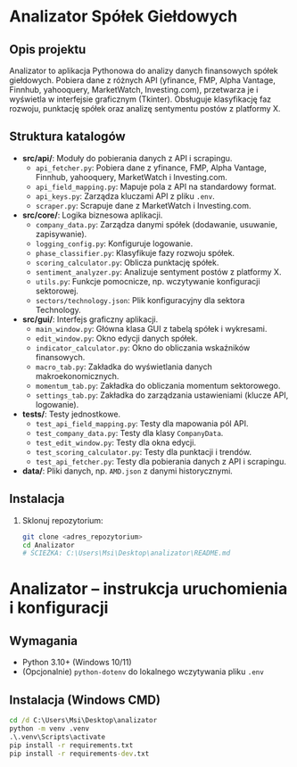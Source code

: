 # Analizator Spółek Giełdowych

## Opis projektu
Analizator to aplikacja Pythonowa do analizy danych finansowych spółek giełdowych. Pobiera dane z różnych API (yfinance, FMP, Alpha Vantage, Finnhub, yahooquery, MarketWatch, Investing.com), przetwarza je i wyświetla w interfejsie graficznym (Tkinter). Obsługuje klasyfikację faz rozwoju, punktację spółek oraz analizę sentymentu postów z platformy X.

## Struktura katalogów
- **src/api/**: Moduły do pobierania danych z API i scrapingu.
  - `api_fetcher.py`: Pobiera dane z yfinance, FMP, Alpha Vantage, Finnhub, yahooquery, MarketWatch i Investing.com.
  - `api_field_mapping.py`: Mapuje pola z API na standardowy format.
  - `api_keys.py`: Zarządza kluczami API z pliku `.env`.
  - `scraper.py`: Scrapuje dane z MarketWatch i Investing.com.
- **src/core/**: Logika biznesowa aplikacji.
  - `company_data.py`: Zarządza danymi spółek (dodawanie, usuwanie, zapisywanie).
  - `logging_config.py`: Konfiguruje logowanie.
  - `phase_classifier.py`: Klasyfikuje fazy rozwoju spółek.
  - `scoring_calculator.py`: Oblicza punktację spółek.
  - `sentiment_analyzer.py`: Analizuje sentyment postów z platformy X.
  - `utils.py`: Funkcje pomocnicze, np. wczytywanie konfiguracji sektorowej.
  - `sectors/technology.json`: Plik konfiguracyjny dla sektora Technology.
- **src/gui/**: Interfejs graficzny aplikacji.
  - `main_window.py`: Główna klasa GUI z tabelą spółek i wykresami.
  - `edit_window.py`: Okno edycji danych spółek.
  - `indicator_calculator.py`: Okno do obliczania wskaźników finansowych.
  - `macro_tab.py`: Zakładka do wyświetlania danych makroekonomicznych.
  - `momentum_tab.py`: Zakładka do obliczania momentum sektorowego.
  - `settings_tab.py`: Zakładka do zarządzania ustawieniami (klucze API, logowanie).
- **tests/**: Testy jednostkowe.
  - `test_api_field_mapping.py`: Testy dla mapowania pól API.
  - `test_company_data.py`: Testy dla klasy `CompanyData`.
  - `test_edit_window.py`: Testy dla okna edycji.
  - `test_scoring_calculator.py`: Testy dla punktacji i trendów.
  - `test_api_fetcher.py`: Testy dla pobierania danych z API i scrapingu.
- **data/**: Pliki danych, np. `AMD.json` z danymi historycznymi.

## Instalacja
1. Sklonuj repozytorium:
   ```bash
   git clone <adres_repozytorium>
   cd Analizator
   # ŚCIEŻKA: C:\Users\Msi\Desktop\analizator\README.md
# Analizator – instrukcja uruchomienia i konfiguracji

## Wymagania
- Python 3.10+ (Windows 10/11)
- (Opcjonalnie) `python-dotenv` do lokalnego wczytywania pliku `.env`

## Instalacja (Windows CMD)
```bat
cd /d C:\Users\Msi\Desktop\analizator
python -m venv .venv
.\.venv\Scripts\activate
pip install -r requirements.txt
pip install -r requirements-dev.txt
